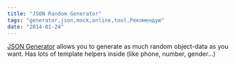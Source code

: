 ```yaml
---
title: "JSON Random Generator"
tags: "generator,json,mock,online,tool,Рекомендую"
date: "2014-01-24"
---
```


[JSON Generator](http://www.json-generator.com/ "JSON Generator") allows you to generate as much random object-data as you want. Has lots of template helpers inside (like phone, number, gender...)
